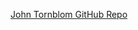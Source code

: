[John Tornblom GitHub Repo](https://github.com/john-tornblom/bdj-sdk/tree/ps5-ipv6-uaf-exploit-wip)
